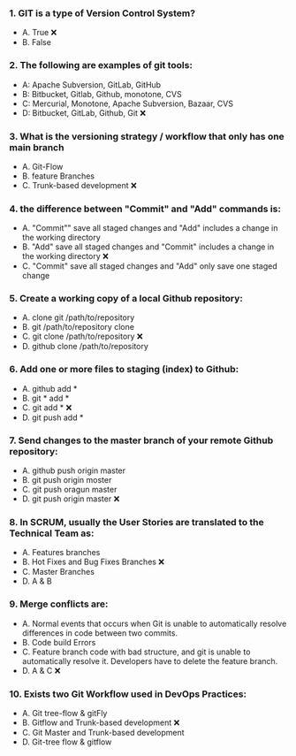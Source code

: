 ### 1. GIT is a type of Version Control System?
- A. True ❌ <br> 
- B. False <br>

### 2. The following are examples of git tools:
- A: Apache Subversion, GitLab, GitHub <br>
- B: Bitbucket, Gitlab, Github, monotone, CVS <br>
- C: Mercurial, Monotone, Apache Subversion, Bazaar, CVS <br>
- D: Bitbucket, GitLab, Github, Git ❌ <br>

### 3. What is the versioning strategy / workflow that only has one main branch
- A. Git-Flow
- B. feature Branches
- C. Trunk-based development ❌

### 4. the difference between "Commit" and "Add" commands is:
- A. "Commit"" save all staged changes and "Add" includes a change in the working directory
- B. "Add" save all staged changes and "Commit" includes a change in the working directory ❌
- C. "Commit" save all staged changes and "Add" only save one staged change

### 5. Create a working copy of a local Github repository:
- A. clone git /path/to/repository 
- B. git /path/to/repository clone 
- C. git clone /path/to/repository ❌
- D. github clone /path/to/repository 

### 6. Add one or more files to staging (index) to Github:
- A. github add * 
- B. git * add * 
- C. git add * ❌
- D. git push add * 

### 7. Send changes to the master branch of your remote  Github repository:
- A. github push origin master
- B. git push origin moster 
- C. git push oragun master
- D. git push origin master ❌

### 8. In SCRUM, usually the User Stories are translated to the Technical Team as:
- A. Features branches
- B. Hot Fixes and Bug Fixes Branches ❌
- C. Master Branches
- D. A & B 

### 9. Merge conflicts are:
- A. Normal events that occurs when Git is unable to automatically resolve differences in code between two commits.
- B. Code build Errors
- C. Feature branch code with bad structure, and git is unable to automatically resolve it. Developers have to delete the feature branch.
- D. A & C ❌

### 10. Exists two Git Workflow used in DevOps Practices:
- A. Git tree-flow & gitFly
- B. Gitflow and Trunk-based development ❌
- C. Git Master and Trunk-based development 
- D. Git-tree flow & gitflow 
